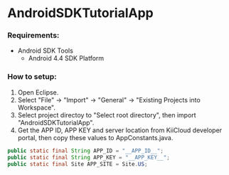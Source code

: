 # AndroidSDKTutorialApp

### Requirements:

- Android SDK Tools
  - Android 4.4 SDK Platform

### How to setup:

1. Open Eclipse.
2. Select "File" -> "Import" -> "General" -> "Existing Projects into Workspace".
3. Select project directoy to "Select root directory", then import "AndroidSDKTutorialApp".
4. Get the APP ID, APP KEY and server location from KiiCloud developer portal, then copy these values to AppConstants.java.

```java
public static final String APP_ID = "__APP_ID__";
public static final String APP_KEY = "__APP_KEY__";
public static final Site APP_SITE = Site.US;
```

